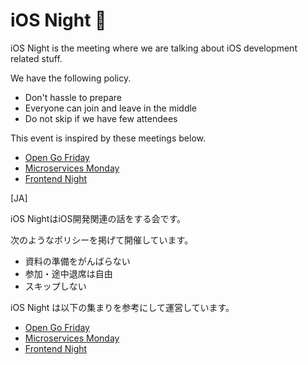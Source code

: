 # iOS Night 🌙
iOS Night is the meeting where we are talking about iOS development related stuff.

We have the following policy.

- Don't hassle to prepare
- Everyone can join and leave in the middle
- Do not skip if we have few attendees
 
 
This event is inspired by these meetings below.

- [Open Go Friday](https://mercari.connpass.com/event/83766/)
- [Microservices Monday](https://github.com/wantedly/microservices_monday)
- [Frontend Night](https://github.com/wantedly/frontend_night)


[JA]

iOS NightはiOS開発関連の話をする会です。

次のようなポリシーを掲げて開催しています。

- 資料の準備をがんばらない
- 参加・途中退席は自由
- スキップしない

iOS Night は以下の集まりを参考にして運営しています。

- [Open Go Friday](https://mercari.connpass.com/event/83766/)
- [Microservices Monday](https://github.com/wantedly/microservices_monday)
- [Frontend Night](https://github.com/wantedly/frontend_night)
